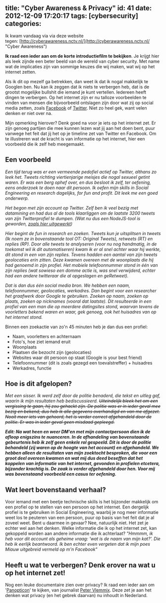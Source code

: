 title: "Cyber Awareness & Privacy"
id: 41
date: 2012-12-09 17:20:17
tags: [cybersecurity]
categories:
---
Ik kwam vandaag via via deze website tegen: [http://cyberawareness.nctv.nl/](http://cyberawareness.nctv.nl/ "Cyber Awareness")

**Ik raad een ieder aan om de korte introductiefilm te bekijken**. Je krijgt hier als leek zijnde een beter beeld van de wereld van cyber security. Met name wat de implicaties zijn van sommige keuzes die wij maken, wat wij op het internet zetten.

<!--more-->

Als ik dit op mezelf ga betrekken, dan weet ik dat ik nogal makkelijk te Googlen ben. Nu kan ik zeggen dat ik niets te verbergen heb, dat is de grootst mogelijke bullshit die iemand je kunt vertellen. Iedereen heeft dingen te verbergen. Op het internet zijn er nu talloze voorbeelden te vinden van mensen die bijvoorbeeld ontslagen zijn door wat zij op social media zetten, zoals [Facebook](http://chris.pirillo.com/waitress-fired-over-facebook-status/ "Waitress fired over Facebook status") of [Twitter](http://www.businessinsider.com/twitter-fired-2011-5?op=1 "13 People Who Got Fired For Tweeting"). Niet zo heel gek, want velen denken er niet over na.

Mijn opmerking hierover? Denk goed na voor je iets op het internet zet. Er zijn genoeg partijen die mee kunnen lezen wat jij aan het doen bent, puur vanwege het feit dat jij het op je timeline zet van Twitter en Facebook. Om te illustreren wat de kracht is van informatie op het internet, hier een voorbeeld die ik zelf heb meegemaakt.

## Een voorbeeld

_Een tijd terug was er een vermeende pedofiel actief op Twitter, althans zo leek het. Tweets richting viertienjarige meisjes die nogal sexueel getint waren. Er was een berg ophef over, en dus besloot ik zelf, ter oefening, eens onderzoek te doen naar dit persoon. Ik oefen mijn skills in Social Engineering en research dagelijks, for fun and profit. Dit leek me een goed onderwerp._

_Het begon met zijn account op Twitter. Zelf ben ik veel bezig met datamining en had dus al de tools klaarliggen om de laatste 3200 tweets van zijn Twitterprofiel te dumpen. (Wat nu dus een NodeJS-tool is geworden, [zoals hier uitgewerkt](http://jeltelagendijk.nl/2012/12/twitter-toolkit-in-nodejs/ "Twitter toolkit in NodeJS"))_

_Hier begint de fun in research en zoeken. Tweets kun je uitsplitsen in tweets (Ik noem ze in bovenstaande tool OT: Original Tweets), retweets (RT) en replies (RP). Door alle tweets te analyseren (voor nu nog handmatig, in de toekomst wil ik dit automatiseren) kwam ik er al snel achter waar hij werkte, dit stond in een van zijn replies. Tevens hadden een aantal van zijn tweets geolocaties erin zitten. Deze kwamen overeen met de woonplaats die hij had genoemd in zijn profiel. Het mobiele telefoonnummer stond in één van zijn replies (wat sowieso een domme actie is, was snel verwijderd, echter had een andere twitteraar die al opgeslagen en geRetweet)._

_Dat is dan dus één social media bron. We hebben een naam, telefoonnummer, geolocaties, werkadres. Dan begint voor een researcher het graafwerk door Google te gebruiken. Zoeken op naam, zoeken op plaats, zoeken op nicknames (vooral dat laatste). Dit resulteerde in een profiel van een man die op meerdere datingsites stond, waarvan tevens de voorletters bekend waren en waar, gek genoeg, ook het huisadres van op het internet stond._

Binnen een zoekactie van zo'n 45 minuten heb je dan dus een profiel:

*   Naam, voorletters en achternaam
*   Foto's, hoe ziet iemand eruit
*   Woonplaats
*   Plaatsen die bezocht zijn (geolocaties)
*   Websites waar dit persoon op staat (Google is your best friend)
*   Telefoonnummer (dit is zoals gezegd een toevalstreffer) + huisadres
*   Werkadres, functie

## Hoe is dit afgelopen?

_Met een sisser. Ik werd zelf door de politie benaderd, die tekst en uitleg gaf, waarin ik mijn resultaten heb bediscussieerd. <del>Uiteindelijk bleek het om een vergissing te gaan, hij zou gehackt zijn. De politie was er in ieder geval mee bezig en bekend, dus heb ik alle gegevens overhandigd en van me afgezet. Nooit meer iets van gehoord, het is verder correct afgehandeld door de politie. Er was in ieder geval geen misdaad gepleegd.</del>_

_**Edit: Na wat heen en weer DM'en met mijn contactpersoon dien ik de afloop enigszins te nuanceren. In de afhandeling van bovenstaande gebeurtenis heb ik zelf geen enkele rol gespeeld. Dit is door de politie behandeld (zij waren op de hoogte van het account) en afgehandeld. We hebben alleen de resultaten van mijn zoektocht besproken, die voor een groot deel overeen kwamen en wat mij dus deed beseffen dat het koppelen van informatie van het internet, gevonden in profielen etcetera, bijzonder krachtig is. De zaak is verder afgehandeld door hen. Voor mij was bovenstaand voorbeeld een casus ter oefening.**_

## Wat leert bovenstaand verhaal?

Voor iemand met een beetje technische skills is het bijzonder makkelijk om een profiel op te stellen van een persoon op het internet. Een dergelijk profiel is te gebruiken in Social Engineering, waarbij je nog meer informatie weet los te peuteren van een persoon, puur op basis van het feit dat je al zoveel weet. Bent u daarmee in gevaar? Nee, natuurlijk niet. Het zet je echter wel aan het denken. Welke informatie die ik op het internet zet, kan gekoppeld worden aan andere informatie die ik achterlaat? _"Hmmmm, ik heb voor dit account als geheime vraag: 'wat is de naam van mijn kat?'. Die heb ik eerlijk beantwoord. Ik ben echter even vergeten dat ik mijn poes Miauw uitgebreid vermeld op m'n Facebook"_

## Heeft u wat te verbergen? Denk erover na wat u op het internet zet!

Nog een leuke documentaire zien over privacy? Ik raad een ieder aan om '[Panopticon](http://vimeo.com/52165457 "Panopticon - de docu over jouw privacy")' te kijken, van journalist [Peter Vlemmix](http://twitter.com/petervlemmix "Peter Vlemmix on Twitter"). Deze zet je aan het denken wat privacy (en het gebrek daarvan) nu inhoudt in Nederland.